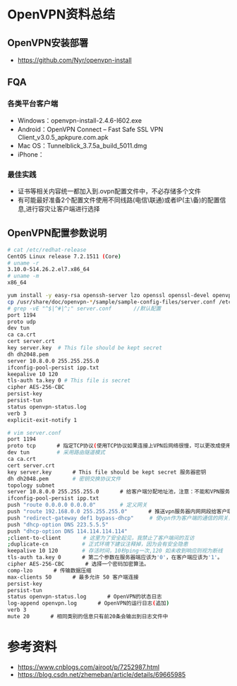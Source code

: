 # OpenVPN资料总结
## OpenVPN安装部署
- https://github.com/Nyr/openvpn-install
## FQA
### 各类平台客户端
- Windows：openvpn-install-2.4.6-I602.exe
- Android：OpenVPN Connect – Fast Safe SSL VPN Client_v3.0.5_apkpure.com.apk
- Mac OS：Tunnelblick_3.7.5a_build_5011.dmg
- iPhone：
### 最佳实践
- 证书等相关内容统一都加入到.ovpn配置文件中，不必存储多个文件
- 有可能最好准备2个配置文件使用不同线路(电信\联通)或者IP(主\备)的配置信息,进行容灾让客户端进行选择

## OpenVPN配置参数说明
``` bash
# cat /etc/redhat-release 
CentOS Linux release 7.2.1511 (Core) 
# uname -r
3.10.0-514.26.2.el7.x86_64
# uname -m
x86_64

yum install -y easy-rsa openssh-server lzo openssl openssl-devel openvpn NetworkManager-openvpn openvpn-auth-ldap
cp /usr/share/doc/openvpn-*/sample/sample-config-files/server.conf /etc/openvpn
# grep -vE "^$|^#|^;" server.conf       //默认配置
port 1194
proto udp
dev tun
ca ca.crt
cert server.crt
key server.key  # This file should be kept secret
dh dh2048.pem
server 10.8.0.0 255.255.255.0
ifconfig-pool-persist ipp.txt
keepalive 10 120
tls-auth ta.key 0 # This file is secret
cipher AES-256-CBC
persist-key
persist-tun
status openvpn-status.log
verb 3
explicit-exit-notify 1

# vim server.conf
port 1194
proto tcp　　　　# 指定TCP协议(使用TCP协议如果连接上VPN后网络很慢，可以更改成使用UDP协议)
dev tun　　　　  # 采用路由隧道模式
ca ca.crt
cert server.crt
key server.key　　　　# This file should be kept secret 服务器密钥
dh dh2048.pem　　　　 # 密钥交换协议文件
topology subnet
server 10.8.0.0 255.255.255.0　　　　# 给客户端分配地址池，注意：不能和VPN服务器内网网段相同
ifconfig-pool-persist ipp.txt
push "route 0.0.0.0 0.0.0.0"　　　　 # 定义网关
push "route 192.168.0.0 255.255.255.0"　　　　# 推送vpn服务器内网网段给客户端
push "redirect-gateway def1 bypass-dhcp"     # 使vpn作为客户端的通信的网关，客户端通过vpn来上网(涉及连接到内网然后在访问生产环境的情况)
push "dhcp-option DNS 223.5.5.5"
push "dhcp-option DNS 114.114.114.114"
;client-to-client       # 这里为了安全起见，我禁止了客户端间的互访
;duplicate-cn　　　　    # 正式环境下建议注释掉，因为会有安全隐患
keepalive 10 120　　　　 # 存活时间，10秒ping一次,120 如未收到响应则视为断线
tls-auth ta.key 0　　　　# 第二个参数在服务器端应该为'0'，在客户端应该为'1'。
cipher AES-256-CBC　　　　# 选择一个密码加密算法。
comp-lzo　　　　# 传输数据压缩
max-clients 50　　　　# 最多允许 50 客户端连接
persist-key
persist-tun
status openvpn-status.log　　　　# OpenVPN的状态日志
log-append openvpn.log　　　　# OpenVPN的运行日志(追加)
verb 3
mute 20　　　　# 相同类别的信息只有前20条会输出到日志文件中
```
# 参考资料
- https://www.cnblogs.com/airoot/p/7252987.html
- https://blog.csdn.net/zhemeban/article/details/69665985

